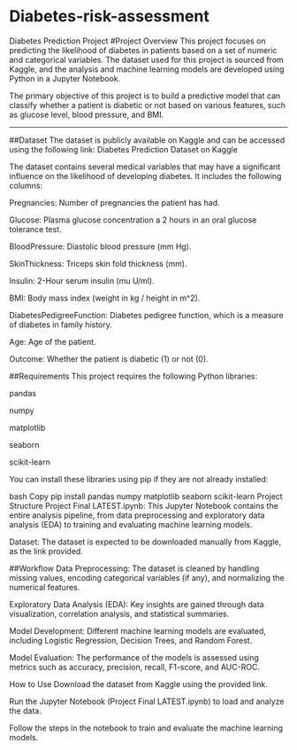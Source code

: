 # Diabetes-risk-assessment
Diabetes Prediction Project
#Project Overview
This project focuses on predicting the likelihood of diabetes in patients based on a set of numeric and categorical variables. The dataset used for this project is sourced from Kaggle, and the analysis and machine learning models are developed using Python in a Jupyter Notebook.

The primary objective of this project is to build a predictive model that can classify whether a patient is diabetic or not based on various features, such as glucose level, blood pressure, and BMI.

---
##Dataset
The dataset is publicly available on Kaggle and can be accessed using the following link:
Diabetes Prediction Dataset on Kaggle

The dataset contains several medical variables that may have a significant influence on the likelihood of developing diabetes. It includes the following columns:

Pregnancies: Number of pregnancies the patient has had.

Glucose: Plasma glucose concentration a 2 hours in an oral glucose tolerance test.

BloodPressure: Diastolic blood pressure (mm Hg).

SkinThickness: Triceps skin fold thickness (mm).

Insulin: 2-Hour serum insulin (mu U/ml).

BMI: Body mass index (weight in kg / height in m^2).

DiabetesPedigreeFunction: Diabetes pedigree function, which is a measure of diabetes in family history.

Age: Age of the patient.

Outcome: Whether the patient is diabetic (1) or not (0).

##Requirements
This project requires the following Python libraries:

pandas

numpy

matplotlib

seaborn

scikit-learn

You can install these libraries using pip if they are not already installed:

bash
Copy
pip install pandas numpy matplotlib seaborn scikit-learn
Project Structure
Project Final LATEST.ipynb: This Jupyter Notebook contains the entire analysis pipeline, from data preprocessing and exploratory data analysis (EDA) to training and evaluating machine learning models.

Dataset: The dataset is expected to be downloaded manually from Kaggle, as the link provided.

##Workflow
Data Preprocessing: The dataset is cleaned by handling missing values, encoding categorical variables (if any), and normalizing the numerical features.

Exploratory Data Analysis (EDA): Key insights are gained through data visualization, correlation analysis, and statistical summaries.

Model Development: Different machine learning models are evaluated, including Logistic Regression, Decision Trees, and Random Forest.

Model Evaluation: The performance of the models is assessed using metrics such as accuracy, precision, recall, F1-score, and AUC-ROC.

How to Use
Download the dataset from Kaggle using the provided link.

Run the Jupyter Notebook (Project Final LATEST.ipynb) to load and analyze the data.

Follow the steps in the notebook to train and evaluate the machine learning models.

